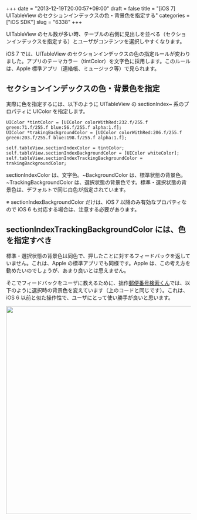 +++
date = "2013-12-19T20:00:57+09:00"
draft = false
title = "[iOS 7] UITableView のセクションインデックスの色・背景色を指定する"
categories = ["iOS SDK"]
slug = "6338"
+++

UITableView のセル数が多い時、テーブルの右側に見出しを並べる（セクションインデックスを指定する）とユーザがコンテンツを選択しやすくなります。

iOS 7 では、UITableView のセクションインデックスの色の指定ルールが変わりました。アプリのテーマカラー（tintColor）を文字色に採用します。このルールは、Apple 標準アプリ（連絡帳、ミュージック等）で見られます。

<h2>セクションインデックスの色・背景色を指定</h2>

実際に色を指定するには、以下のように UITableView の sectionIndex~ 系のプロパティに UIColor を指定します。

<pre><code>UIColor *tintColor = [UIColor colorWithRed:232.f/255.f green:71.f/255.f blue:56.f/255.f alpha:1.f];
UIColor *trakingBackgroundColor = [UIColor colorWithRed:206.f/255.f green:203.f/255.f blue:198.f/255.f alpha:1.f];

self.tableView.sectionIndexColor = tintColor;
self.tableView.sectionIndexBackgroundColor = [UIColor whiteColor];
self.tableView.sectionIndexTrackingBackgroundColor = trakingBackgroundColor;
</code></pre>

sectionIndexColor は、文字色。~BackgroundColor は、標準状態の背景色。~TrackingBackgroundColor は、選択状態の背景色です。標準・選択状態の背景色は、デフォルトで同じ白色が指定されています。

※ sectionIndexBackgroundColor だけは、iOS 7 以降のみ有効なプロパティなので iOS 6 も対応する場合は、注意する必要があります。

<h2>sectionIndexTrackingBackgroundColor には、色を指定すべき</h2>

標準・選択状態の背景色は同色で、押したことに対するフィードバックを返していません。これは、Apple の標準アプリでも同様です。Apple は、この考え方を勧めたいのでしょうが、あまり良いとは思えません。

そこでフィードバックをユーザに教えるために、拙作<a href="https://itunes.apple.com/jp/app/ofurain-you-bian-fan-hao-jian/id578073498?mt=8&uo=4&at=11l3RT" target="_blank">郵便番号検索くん</a>では、以下のように選択時の背景色を変えています（上のコードと同じです）。これは、iOS 6 以前と似た操作性で、ユーザにとって使い勝手が良いと思います。

<img class="align-center" src="/images/2013/12/6338_1.png" border="0" width="640" height="568" />
